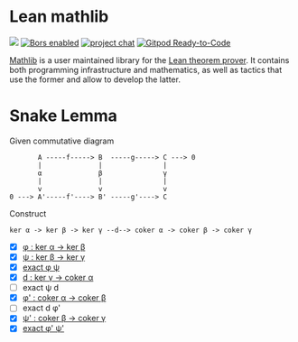 # Lean mathlib

![](https://github.com/leanprover-community/mathlib/workflows/continuous%20integration/badge.svg?branch=master)
[![Bors enabled](https://bors.tech/images/badge_small.svg)](https://app.bors.tech/repositories/24316)
[![project chat](https://img.shields.io/badge/zulip-join_chat-brightgreen.svg)](https://leanprover.zulipchat.com)
[![Gitpod Ready-to-Code](https://img.shields.io/badge/Gitpod-ready--to--code-blue?logo=gitpod)](https://gitpod.io/#https://github.com/leanprover-community/mathlib)

[Mathlib](https://leanprover-community.github.io) is a user maintained library for the [Lean theorem prover](https://leanprover.github.io).
It contains both programming infrastructure and mathematics,
as well as tactics that use the former and allow to develop the latter.

# Snake Lemma

Given commutative diagram
```
       A -----f-----> B  -----g-----> C ---> 0
       |              |               |
       α              β               γ
       |              |               |
       v              v               v
0 ---> A'-----f'----> B' -----g'----> C
```
Construct
```
ker α -> ker β -> ker γ --d--> coker α -> coker β -> coker γ
```

- [x] [φ  : ker α -> ker β](src/category_theory/abelian/diagram_lemmas/kernel.lean#L66)
- [x] [ψ  : ker β -> ker γ](src/category_theory/abelian/diagram_lemmas/kernel.lean#L67)
- [x] [exact φ ψ](src/category_theory/abelian/diagram_lemmas/kernel.lean#L114)
- [x] [d  : ker γ -> coker α ](src/category_theory/abelian/diagram_lemmas/snake.lean/#95)
- [ ] exact ψ d
- [x] [φ'  : coker α -> coker β](src/category_theory/abelian/diagram_lemmas/kernel.lean#L194)
- [ ] exact d φ'
- [x] [ψ'  : coker β -> coker γ](src/category_theory/abelian/diagram_lemmas/kernel.lean#L195)
- [x] [exact φ' ψ'](src/category_theory/abelian/diagram_lemmas/kernel.lean#L225)
